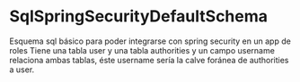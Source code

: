# SqlSpringSecurityDefaultSchema
Esquema sql básico para poder integrarse con spring security en un app de roles
Tiene una tabla user y una tabla authorities y un campo username relaciona ambas tablas,
éste username sería la calve foránea de authorities a user.
